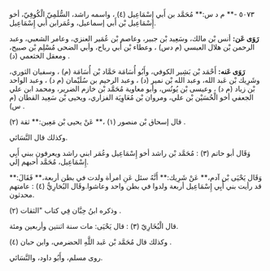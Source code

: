 ٥٠٧٣ -** م د س:** مُحَمَّد بن أَبي إِسْمَاعِيل (٤) ، واسمه راشد، السُّلَمِيّ الْكُوفِيّ، أخو إِسْمَاعِيل بْن أَبي إسماعيل، وعُمَرابن أَبي إِسْمَاعِيل.

**رَوَى عَن:** أنس بْن مالك، وسَعِيد بْن جبير، وعاصم بْن عُمَير العنزي، وعامر الشعبي، وعبد الرحمن بْن هلال العبسي (م دس) ، وعطاء بْن أَبي رباح، وأبي الضحى مُسْلِم بْن صبيح، ومعقل الخثعمي (د) .

**رَوَى عَنه:** أَحْمَد بْن بَشِير الكوفي، وأَبُو أُسَامَة حَمَّاد بْن أُسَامَة (م) ، وسفيان الثوري، وشَرِيك بْن عَبد الله، وعبد الله بْن نمير (د) ، وعبد الرحيم بن سُلَيْمان (م د) ، وعبد الواحد بْن زياد (م د) ، وعيسى بْن يُونُس، وأبو معاوية مُحَمَّد بْن خازم الضرير، ومحمد ابن علي الجعفي أخو الْحُسَيْن بْن علي، ومروان بْن مُعَاوِيَة الفزاري، ويحيى بْن سَعِيد القطان (م س) .

قال إسحاق بْن منصور (١) ،** عَنْ يحيى بْن مَعِين:** ثقة (٢) .

وكذلك قال النَّسَائي.

وَقَال أبو حاتم (٣) : مُحَمَّد بْن راشد أخو إِسْمَاعِيل وعُمَر ابني راشد ويعرفون ببني أَبِي إِسْمَاعِيل، مُحَمَّد أحبهم إلي.

وَقَال يَحْيَى بْن آدم،** عَنْ شَرِيك:** أَنَّهُ سئل عَنِ امرأة ولدت في بطن أربعة،** فَقَالَ:** قد رأيت بني أَبِي إِسْمَاعِيل أربعة ولدوا في بطن واحد وعاشوا.وقَال البُخارِيُّ (٤) : عامتهم محدثون.

وذكره ابنُ حِبَّان فِي كتاب "الثقات (٢) .

قال الْبُخَارِيّ (٣) : قال يَحْيَى: مات سنة اثنتين وأربعين ومئة.

وكذلك قال مُحَمَّد بْن عَبد اللَّهِ الحضرمي، وابن حبان (٤) .

روى مسلم، وأَبُو داود، والنَّسَائي.